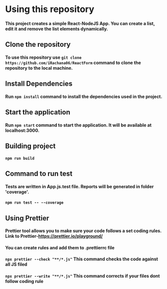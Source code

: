 # Using this repository
#### This project creates a simple React-NodeJS App. You can create a list, edit it and remove the list elements dynamically.
## Clone the repository
#### To use this repository use `git clone https://github.com/iRachana06/ReactForm` command to clone the repository to the local machine.

## Install Dependencies
#### Run `npm install` command to install the dependencies used in the project.

## Start the application
#### Run `npm start` command to start the application. It will be available at localhost:3000. 

## Building project
#### `npm run build`

## Command to run test 
#### Tests are written in App.js.test file. Reports will be generated in folder 'coverage'.
#### `npm run test -- --coverage`

## Using Prettier 
#### Prettier tool allows you to make sure your code follows a set coding rules. Link to Prettier-https://prettier.io/playground/
#### You can create rules and add them to .prettierrc file
#### `npx prettier --check "**/*.js"` This command checks the code against all JS filed
#### `npx prettier --write "**/*.js"` This command corrects if your files dont follow coding rule